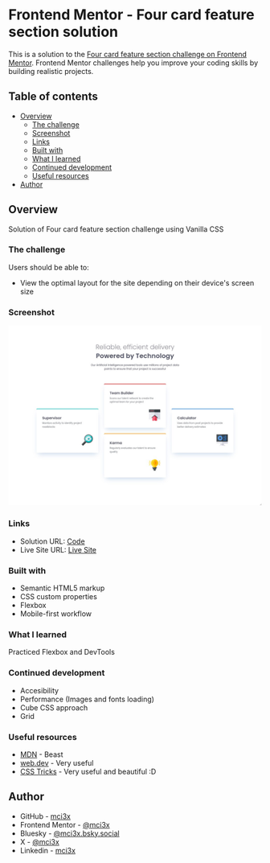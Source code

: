# Frontend Mentor - Four card feature section solution

This is a solution to the [Four card feature section challenge on Frontend Mentor](https://www.frontendmentor.io/challenges/four-card-feature-section-weK1eFYK). Frontend Mentor challenges help you improve your coding skills by building realistic projects.

## Table of contents

- [Overview](#overview)
  - [The challenge](#the-challenge)
  - [Screenshot](#screenshot)
  - [Links](#links)
  - [Built with](#built-with)
  - [What I learned](#what-i-learned)
  - [Continued development](#continued-development)
  - [Useful resources](#useful-resources)
- [Author](#author)

## Overview

Solution of Four card feature section challenge using Vanilla CSS

### The challenge

Users should be able to:

- View the optimal layout for the site depending on their device's screen size

### Screenshot

![](./screenshot.jpg)

### Links

- Solution URL: [Code](https://github.com/mci3x/Four-Card-Feature-Section)
- Live Site URL: [Live Site](https://mci3x.github.io/Four-Card-Feature-Section/)

### Built with

- Semantic HTML5 markup
- CSS custom properties
- Flexbox
- Mobile-first workflow

### What I learned

Practiced Flexbox and DevTools

### Continued development

- Accesibility
- Performance (Images and fonts loading)
- Cube CSS approach
- Grid

### Useful resources

- [MDN](https://developer.mozilla.org/) - Beast
- [web.dev](https://web.dev/) - Very useful
- [CSS Tricks](https://css-tricks.com/) - Very useful and beautiful :D

## Author

- GitHub - [mci3x](https://github.com/mci3x)
- Frontend Mentor - [@mci3x](https://www.frontendmentor.io/profile/mci3x)
- Bluesky - [@mci3x.bsky.social](https://bsky.app/profile/mci3x.bsky.social)
- X - [@mci3x](https://www.x.com/mci3x)
- Linkedin - [mci3x](https://www.linkedin.com/in/mci3x/)
